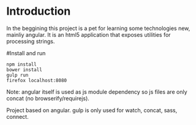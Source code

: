 # Introduction

In the beggining this project is a pet for learning some technologies new, mainliy angular. It is an html5 application that exposes utilities for processing strings. 

#Install and run

    npm install
    bower install
    gulp run
    firefox localhost:8080


Note: angular itself is used as js module dependency so js files are only concat (no browserify/requirejs).

Project based on angular. gulp is only used for watch, concat, sass, connect. 


